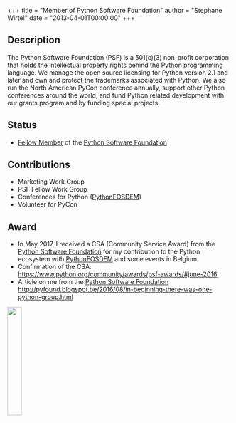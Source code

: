 +++
title = "Member of Python Software Foundation"
author = "Stephane Wirtel"
date = "2013-04-01T00:00:00"
+++

## Description

The Python Software Foundation (PSF) is a 501(c)(3) non-profit corporation that holds the intellectual property rights behind the Python programming language. We manage the open source licensing for Python version 2.1 and later and own and protect the trademarks associated with Python. We also run the North American PyCon conference annually, support other Python conferences around the world, and fund Python related development with our grants program and by funding special projects.

## Status

* [Fellow Member](https://www.python.org/psf/members/) of the [Python Software Foundation](https://www.python.org/psf/)

## Contributions

* Marketing Work Group
* PSF Fellow Work Group
* Conferences for Python ([PythonFOSDEM](https://python-fosdem.org))
* Volunteer for PyCon

## Award

* In May 2017, I received a CSA (Community Service Award) from the [Python Software Foundation](https://www.python.org/psf/) for my contribution to the Python ecosystem with [PythonFOSDEM](https://python-fosdem.org) and some events in Belgium.
* Confirmation of the CSA: https://www.python.org/community/awards/psf-awards/#june-2016
* Article on me from the [Python Software Foundation](https://www.python.org/psf/) http://pyfound.blogspot.be/2016/08/in-beginning-there-was-one-python-group.html

<img src="https://pbs.twimg.com/media/DAXg5FuUIAAohWd.jpg" width="25%"/>
